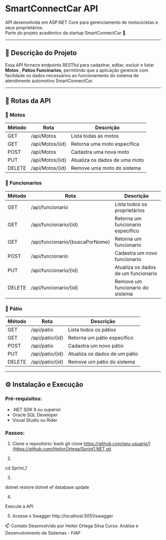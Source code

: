 # SmartConnectCar API

API desenvolvida em ASP.NET Core para gerenciamento de motocicletas e seus proprietários.  
Parte do projeto acadêmico da startup SmartConnectCar 🚀.

---

## 📌 Descrição do Projeto

Essa API fornece endpoints RESTful para cadastrar, editar, excluir e listar **Motos** , **Pátios** **Funcinarios**, permitindo que a aplicação gerencie com facilidade os dados necessários ao funcionamento do sistema de atendimento automotivo SmartConnectCar.

---

## 🔗 Rotas da API

### 📍 Motos

| Método | Rota             | Descrição                          |
|--------|------------------|------------------------------------|
| GET    | /api/Motos       | Lista todas as motos               |
| GET    | /api/Motos/{id}  | Retorna uma moto específica        |
| POST   | /api/Motos       | Cadastra uma nova moto             |
| PUT    | /api/Motos/{id}  | Atualiza os dados de uma moto      |
| DELETE | /api/Motos/{id}  | Remove uma moto do sistema         |

### 📍 Funcionarios

| Método | Rota                   | Descrição                            |
|--------|------------------------|--------------------------------------|
| GET    | /api/funcionario    | Lista todos os proprietários            |
| GET    | /api/funcionario/{id}| Retorna um funcionario específico      |
| GET    |/api/funcionario/{buscaPorNome}| Retorna um funcionario        |
| POST   | /api/funcionario     | Cadastra um novo funcionario           |
| PUT    | /api/funcionario/{id}| Atualiza os dados de um funcionario    |
| DELETE | /api/funcionario/{id}| Remove um funcionario do sistema       |


### 📍 Pátio

| Método | Rota                   | Descrição                            |
|--------|------------------------|--------------------------------------|
| GET    | /api/patio     | Lista todos os pátios                        |
| GET    | /api/patio/{id}| Retorna um pátio específico                  |
| POST   | /api/patio     | Cadastra um novo pátio                       |
| PUT    | /api/patio/{id}| Atualiza os dados de um pátio                |
| DELETE | /api/patio/{id}| Remove um pátio do sistema                   |
---

## ⚙️ Instalação e Execução

### Pré-requisitos:
- .NET SDK 9 ou superior
- Oracle SQL Developer
- Visual Studio ou Rider

### Passos:

1. Clone o repositório:
bash
git clone https://github.com/seu-usuario/](https://github.com/HeitorOrtega/Sprint1.NET.git

2.
cd Sprint_1

3.
dotnet restore
dotnet ef database update

4.
Execute a API

5. Acesse o Swagger
http://localhost:5051/swagger


📫 Contato
Desenvolvido por Heitor Ortega Silva
Curso: Análise e Desenvolvimento de Sistemas - FIAP



